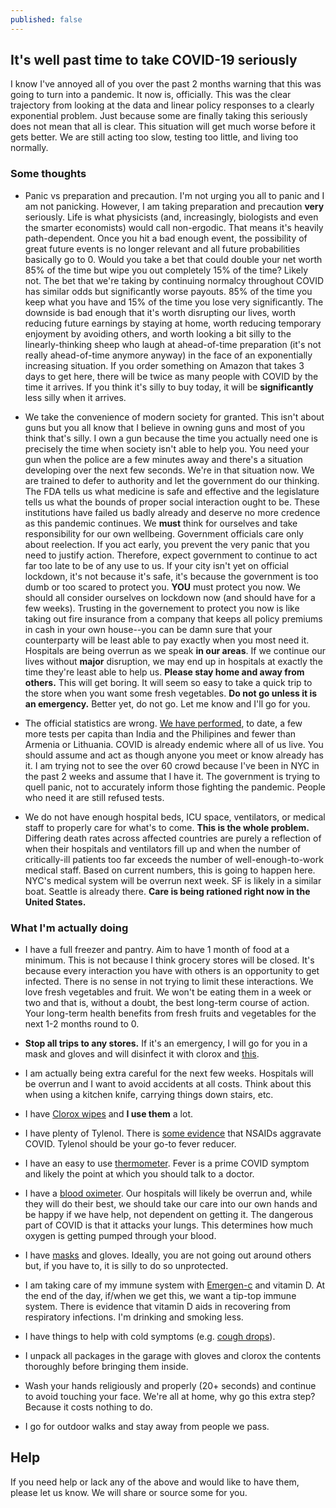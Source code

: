 ```yaml
---
published: false
---
```

## It's well past time to take COVID-19 seriously

I know I've annoyed all of you over the past 2 months warning that this was going to turn into a pandemic. It now is, officially. This was the clear trajectory from looking at the data and linear policy responses to a clearly exponential problem. Just because some are finally taking this seriously does not mean that all is clear. This situation will get much worse before it gets better. We are still acting too slow, testing too little, and living too normally.

### Some thoughts

* Panic vs preparation and precaution. I'm not urging you all to panic and I am not panicking. However, I am taking preparation and precaution **very** seriously. Life is what physicists (and, increasingly, biologists and even the smarter economists) would call non-ergodic. That means it's heavily path-dependent. Once you hit a bad enough event, the possibility of great future events is no longer relevant and all future probabilities basically go to 0. Would you take a bet that could double your net worth 85% of the time but wipe you out completely 15% of the time? Likely not. The bet that we're taking by continuing normalcy throughout COVID has similar odds but significantly worse payouts. 85% of the time you keep what you have and 15% of the time you lose very significantly. The downside is bad enough that it's worth disrupting our lives, worth reducing future earnings by staying at home, worth reducing temporary enjoyment by avoiding others, and worth looking a bit silly to the linearly-thinking sheep who laugh at ahead-of-time preparation (it's not really ahead-of-time anymore anyway) in the face of an exponentially increasing situation. If you order something on Amazon that takes 3 days to get here, there will be twice as many people with COVID by the time it arrives. If you think it's silly to buy today, it will be **significantly** less silly when it arrives.

* We take the convenience of modern society for granted. This isn't about guns but you all know that I believe in owning guns and most of you think that's silly. I own a gun because the time you actually need one is precisely the time when society isn't able to help you. You need your gun when the police are a few minutes away and there's a situation developing over the next few seconds. We're in that situation now. We are trained to defer to authority and let the government do our thinking. The FDA tells us what medicine is safe and effective and the legislature tells us what the bounds of proper social interaction ought to be. These institutions have failed us badly already and deserve no more credence as this pandemic continues. We **must** think for ourselves and take responsibility for our own wellbeing. Government officials care only about reelection. If you act early, you prevent the very panic that you need to justify action. Therefore, expect government to continue to act far too late to be of any use to us. If your city isn't yet on official lockdown, it's not because it's safe, it's because the government is too dumb or too scared to protect you. **YOU** must protect you now. We should all consider ourselves on lockdown now (and should have for a few weeks). Trusting in the governement to protect you now is like taking out fire insurance from a company that keeps all policy premiums in cash in your own house--you can be damn sure that your counterparty will be least able to pay exactly when you most need it. Hospitals are being overrun as we speak **in our areas**. If we continue our lives without **major** disruption, we may end up in hospitals at exactly the time they're least able to help us. **Please stay home and away from others.** This will get boring. It will seem so easy to take a quick trip to the store when you want some fresh vegetables. **Do not go unless it is an emergency.** Better yet, do not go. Let me know and I'll go for you.

* The official statistics are wrong. [We have performed](https://ourworldindata.org/covid-testing), to date, a few more tests per capita than India and the Philipines and fewer than Armenia or Lithuania. COVID is already endemic where all of us live. You should assume and act as though anyone you meet or know already has it. I am trying not to see the over 60 crowd because I've been in NYC in the past 2 weeks and assume that I have it. The government is trying to quell panic, not to accurately inform those fighting the pandemic. People who need it are still refused tests.

* We do not have enough hospital beds, ICU space, ventilators, or medical staff to properly care for what's to come. **This is the whole problem.** Differing death rates across affected countries are purely a reflection of when their hospitals and ventilators fill up and when the number of critically-ill patients too far exceeds the number of well-enough-to-work medical staff. Based on current numbers, this is going to happen here. NYC's medical system will be overrun next week. SF is likely in a similar boat. Seattle is already there. **Care is being rationed right now in the United States.**

### What I'm actually doing

* I have a full freezer and pantry. Aim to have 1 month of food at a minimum. This is not because I think grocery stores will be closed. It's because every interaction you have with others is an opportunity to get infected. There is no sense in not trying to limit these interactions. We love fresh vegetables and fruit. We won't be eating them in a week or two and that is, without a doubt, the best long-term course of action. Your long-term health benefits from fresh fruits and vegetables for the next 1-2 months round to 0.

* **Stop all trips to any stores.** If it's an emergency, I will go for you in a mask and gloves and will disinfect it with clorox and [this](https://www.cureuv.com/collections/handheld-sterilizers/products/germawayuv-18-watt-handheld-uvc-surface-sterilizer).

* I am actually being extra careful for the next few weeks. Hospitals will be overrun and I want to avoid accidents at all costs. Think about this when using a kitchen knife, carrying things down stairs, etc.

* I have [Clorox wipes](https://smile.amazon.com/gp/product/B00HSC9F2C/ref=ppx_yo_dt_b_asin_title_o02_s00?ie=UTF8&psc=1) and **I use them** a lot.

* I have plenty of Tylenol. There is [some evidence](https://www.theguardian.com/world/2020/mar/14/anti-inflammatory-drugs-may-aggravate-coronavirus-infection) that NSAIDs aggravate COVID. Tylenol should be your go-to fever reducer.

* I have an easy to use [thermometer](https://smile.amazon.com/gp/product/B00KGOQH8E/ref=ppx_yo_dt_b_asin_title_o00_s00?ie=UTF8&psc=1). Fever is a prime COVID symptom and likely the point at which you should talk to a doctor.

* I have a [blood oximeter](https://smile.amazon.com/gp/product/B07R3TQF5J/ref=ppx_yo_dt_b_asin_title_o00_s00?ie=UTF8&psc=1). Our hospitals will likely be overrun and, while they will do their best, we should take our care into our own hands and be happy if we have help, not dependent on getting it. The dangerous part of COVID is that it attacks your lungs. This determines how much oxygen is getting pumped through your blood.

* I have [masks](https://smile.amazon.com/gp/product/B085MKZQPB/ref=ppx_yo_dt_b_asin_title_o06_s00?ie=UTF8&psc=1) and gloves. Ideally, you are not going out around others but, if you have to, it is silly to do so unprotected.

* I am taking care of my immune system with [Emergen-c](https://smile.amazon.com/gp/product/B0168JFDFI/ref=ppx_yo_dt_b_asin_title_o08_s00?ie=UTF8&psc=1) and vitamin D. At the end of the day, if/when we get this, we want a tip-top immune system. There is evidence that vitamin D aids in recovering from respiratory infections. I'm drinking and smoking less.

* I have things to help with cold symptoms (e.g. [cough drops](https://smile.amazon.com/gp/product/B002BX6TUY/ref=ppx_yo_dt_b_asin_title_o01_s00?ie=UTF8&psc=1)).

* I unpack all packages in the garage with gloves and clorox the contents thoroughly before bringing them inside.

* Wash your hands religiously and properly (20+ seconds) and continue to avoid touching your face. We're all at home, why go this extra step? Because it costs nothing to do.

* I go for outdoor walks and stay away from people we pass.

## Help

If you need help or lack any of the above and would like to have them, please let us know. We will share or source some for you.